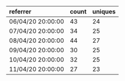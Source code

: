 | referrer          | count | uniques |
| :---------------- | :---- | :------ |
| 06/04/20 20:00:00 | 43    | 24      |
| 07/04/20 20:00:00 | 34    | 25      |
| 08/04/20 20:00:00 | 44    | 27      |
| 09/04/20 20:00:00 | 30    | 25      |
| 10/04/20 20:00:00 | 32    | 25      |
| 11/04/20 20:00:00 | 27    | 23      |